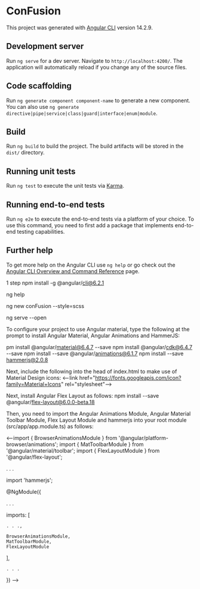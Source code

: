 # ConFusion

This project was generated with [Angular CLI](https://github.com/angular/angular-cli) version 14.2.9.

## Development server

Run `ng serve` for a dev server. Navigate to `http://localhost:4200/`. The application will automatically reload if you change any of the source files.

## Code scaffolding

Run `ng generate component component-name` to generate a new component. You can also use `ng generate directive|pipe|service|class|guard|interface|enum|module`.

## Build

Run `ng build` to build the project. The build artifacts will be stored in the `dist/` directory.

## Running unit tests

Run `ng test` to execute the unit tests via [Karma](https://karma-runner.github.io).

## Running end-to-end tests

Run `ng e2e` to execute the end-to-end tests via a platform of your choice. To use this command, you need to first add a package that implements end-to-end testing capabilities.

## Further help

To get more help on the Angular CLI use `ng help` or go check out the [Angular CLI Overview and Command Reference](https://angular.io/cli) page.


1 step
npm install -g @angular/cli@6.2.1

ng help

ng new conFusion --style=scss

ng serve --open

To configure your project to use Angular material, type the following at the prompt to install Angular Material, Angular Animations and HammerJS:

pm install @angular/material@6.4.7 --save
npm install @angular/cdk@6.4.7 --save
npm install --save @angular/animations@6.1.7
npm install --save hammerjs@2.0.8

Next, include the following into the head of index.html to make use of Material Design icons:
<--link href="https://fonts.googleapis.com/icon?family=Material+Icons" rel="stylesheet"-->

Next, install Angular Flex Layout as follows:
npm install --save @angular/flex-layout@6.0.0-beta.18

Then, you need to import the Angular Animations Module, Angular Material Toolbar Module, Flex Layout Module and hammerjs into your root module (src/app/app.module.ts) as follows:

<--import { BrowserAnimationsModule } from '@angular/platform-browser/animations';
import { MatToolbarModule } from '@angular/material/toolbar'; 
import { FlexLayoutModule } from '@angular/flex-layout';

. . . 

import 'hammerjs';

@NgModule({
  
  . . . 
  
  imports: [ 
    
    . . .,
    
    BrowserAnimationsModule,
    MatToolbarModule,
    FlexLayoutModule
    
  ], 
    
    . . . 
  
  
}) -->



